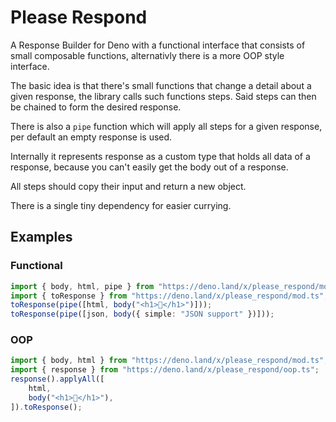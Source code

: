 # Please Respond

A Response Builder for Deno with a functional interface that consists of small composable functions, alternativly there is a more OOP style interface.

The basic idea is that there's small functions that change a detail about a given response, the library calls such functions steps. Said steps can then be chained to form the desired response.

There is also a `pipe` function which will apply all steps for a given response, per default an empty response is used.

Internally it represents response as a custom type that holds all data of a response, because you can't easily get the body out of a response.

All steps should copy their input and return a new object.

There is a single tiny dependency for easier currying.

## Examples

### Functional

```ts
import { body, html, pipe } from "https://deno.land/x/please_respond/mod.ts";
import { toResponse } from "https://deno.land/x/please_respond/mod.ts";
toResponse(pipe([html, body("<h1>🦕</h1>")]));
toResponse(pipe([json, body({ simple: "JSON support" })]));
```

### OOP

```ts
import { body, html } from "https://deno.land/x/please_respond/mod.ts";
import { response } from "https://deno.land/x/please_respond/oop.ts";
response().applyAll([
    html,
    body("<h1>🦕</h1>"),
]).toResponse();
```
